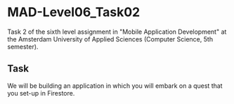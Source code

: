 # MAD-Level06_Task02
Task 2 of the sixth level assignment in "Mobile Application Development" at the Amsterdam University of Applied Sciences (Computer Science, 5th semester).

## Task
We will be building an application in which you will embark on a quest that you set-up in Firestore.
